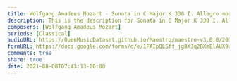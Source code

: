 ```yaml
---
title: Wolfgang Amadeus Mozart - Sonata in C Major K 330 I. Allegro moderato (1)
description: This is the description for Sonata in C Major K 330 I. Allegro moderato by Wolfgang Amadeus Mozart
composers: [Wolfgang Amadeus Mozart]
periods: [Classical]
audioURL: https://OpenMusicDataset.github.io/Maestro/maestro-v3.0.0/2015/MIDI-Unprocessed_R1_D2-13-20_mid--AUDIO-from_mp3_20_R1_2015_wav--2.midi
formURL: https://docs.google.com/forms/d/e/1FAIpQLSff_jg8XJq2BXmElAUX9afcEtozNVC7W64aOGLeiuYOurYJgw/viewform
comments: true
share: true
date: 2021-08-08T07:43:13-06:00
---
```


